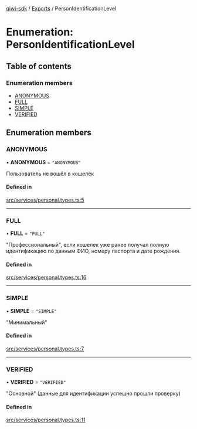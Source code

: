 [qiwi-sdk](../README.md) / [Exports](../modules.md) / PersonIdentificationLevel

# Enumeration: PersonIdentificationLevel

## Table of contents

### Enumeration members

- [ANONYMOUS](PersonIdentificationLevel.md#anonymous)
- [FULL](PersonIdentificationLevel.md#full)
- [SIMPLE](PersonIdentificationLevel.md#simple)
- [VERIFIED](PersonIdentificationLevel.md#verified)

## Enumeration members

### ANONYMOUS

• **ANONYMOUS** = `"ANONYMOUS"`

Пользователь не вошёл в кошелёк

#### Defined in

[src/services/personal.types.ts:5](https://github.com/AlexXanderGrib/node-qiwi-sdk/blob/9311a31/src/services/personal.types.ts#L5)

___

### FULL

• **FULL** = `"FULL"`

"Профессиональный", если кошелек уже ранее получал полную
идентификацию по данным ФИО, номеру паспорта и дате рождения.

#### Defined in

[src/services/personal.types.ts:16](https://github.com/AlexXanderGrib/node-qiwi-sdk/blob/9311a31/src/services/personal.types.ts#L16)

___

### SIMPLE

• **SIMPLE** = `"SIMPLE"`

"Минимальный"

#### Defined in

[src/services/personal.types.ts:7](https://github.com/AlexXanderGrib/node-qiwi-sdk/blob/9311a31/src/services/personal.types.ts#L7)

___

### VERIFIED

• **VERIFIED** = `"VERIFIED"`

"Основной" (данные для идентификации успешно прошли проверку)

#### Defined in

[src/services/personal.types.ts:11](https://github.com/AlexXanderGrib/node-qiwi-sdk/blob/9311a31/src/services/personal.types.ts#L11)
